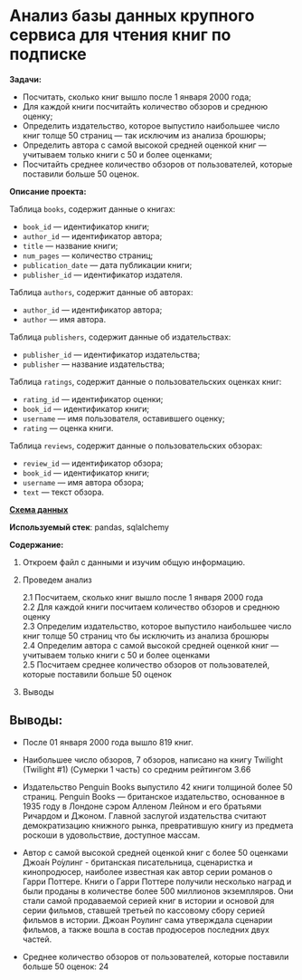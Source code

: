 # Анализ базы данных крупного сервиса для чтения книг по подписке


**Задачи:** 


- Посчитать, сколько книг вышло после 1 января 2000 года;
- Для каждой книги посчитайть количество обзоров и среднюю оценку;
- Определить издательство, которое выпустило наибольшее число книг толще 50 страниц — так исключим из анализа брошюры;
- Определить автора с самой высокой средней оценкой книг — учитываем только книги с 50 и более оценками;
- Посчитайть среднее количество обзоров от пользователей, которые поставили больше 50 оценок.



**Описание проекта:** 

Таблица `books`, содержит данные о книгах:

- `book_id` — идентификатор книги;
- `author_id` — идентификатор автора;
- `title` — название книги;
- `num_pages` — количество страниц;
- `publication_date` — дата публикации книги;
- `publisher_id` — идентификатор издателя.

Таблица `authors`, содержит данные об авторах:
- `author_id` — идентификатор автора;
- `author` — имя автора.

Таблица `publishers`, содержит данные об издательствах:
- `publisher_id` — идентификатор издательства;
- `publisher` — название издательства;

Таблица `ratings`, содержит данные о пользовательских оценках книг:
- `rating_id` — идентификатор оценки;
- `book_id` — идентификатор книги;
- `username` — имя пользователя, оставившего оценку;
- `rating` — оценка книги.

Таблица `reviews`, содержит данные о пользовательских обзорах:
- `review_id` — идентификатор обзора;
- `book_id` — идентификатор книги;
- `username` — имя автора обзора;
- `text` — текст обзора.

[**Схема данных**](https://github.com/merdin09/Yandex_Practicum_Projects/blob/main/12%20%D0%90%D0%BD%D0%B0%D0%BB%D0%B8%D0%B7%20%D0%B1%D0%B0%D0%B7%D1%8B%20%D0%B4%D0%B0%D0%BD%D0%BD%D1%8B%D1%85%20%D0%BA%D1%80%D1%83%D0%BF%D0%BD%D0%BE%D0%B3%D0%BE%20%D1%81%D0%B5%D1%80%D0%B2%D0%B8%D1%81%D0%B0%20%D0%B4%D0%BB%D1%8F%20%D1%87%D1%82%D0%B5%D0%BD%D0%B8%D1%8F%20%D0%BA%D0%BD%D0%B8%D0%B3%20%D0%BF%D0%BE%20%D0%BF%D0%BE%D0%B4%D0%BF%D0%B8%D1%81%D0%BA%D0%B5/%D0%A1%D1%85%D0%B5%D0%BC%D0%B0%20%D0%B4%D0%B0%D0%BD%D0%BD%D1%8B%D1%85.png)

**Используемый стек**: pandas, sqlalchemy


**Содержание:**

1.  Откроем файл с данными и изучим общую информацию.

2.  Проведем анализ

    2.1  Посчитаем, сколько книг вышло после 1 января 2000 года  
    2.2  Для каждой книги посчитаем количество обзоров и среднюю оценку  
    2.3  Определим издательство, которое выпустило наибольшее число книг толще 50 страниц что бы исключить из анализа брошюры  
    2.4  Определим автора с самой высокой средней оценкой книг — учитываем только книги с 50 и более оценками  
    2.5  Посчитаем среднее количество обзоров от пользователей, которые поставили больше 50 оценок

3.  Выводы


## Выводы: ##

- После 01 января 2000 года вышло 819 книг.


- Наибольшее число обзоров, 7 обзоров, написано на книгу Twilight (Twilight #1) (Сумерки 1 часть) со средним рейтингом 3.66


- Издательство Penguin Books выпустило 42 книги толщиной более 50 страниц. Penguin Books — британское издательство, основанное в 1935 году в Лондоне сэром Алленом Лейном и его братьями Ричардом и Джоном. Главной заслугой издательства считают демократизацию книжного рынка, превратившую книгу из предмета роскоши в удовольствие, доступное массам.


- Автор с самой высокой средней оценкой книг с более 50 оценками Джоа́н Ро́улинг - британская писательница, сценаристка и кинопродюсер, наиболее известная как автор серии романов о Гарри Поттере. Книги о Гарри Поттере получили несколько наград и были проданы в количестве более 500 миллионов экземпляров. Они стали самой продаваемой серией книг в истории и основой для серии фильмов, ставшей третьей по кассовому сбору серией фильмов в истории. Джоан Роулинг сама утверждала сценарии фильмов, а также вошла в состав продюсеров последних двух частей.


- Среднее количество обзоров от пользователей, которые поставили больше 50 оценок: 24

